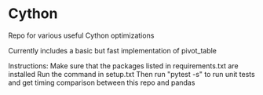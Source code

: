 # Cython
Repo for various useful Cython optimizations

Currently includes a basic but fast implementation of pivot_table

Instructions:
Make sure that the packages listed in requirements.txt are installed
Run the command in setup.txt
Then run "pytest -s" to run unit tests and get timing comparison between this repo and pandas
